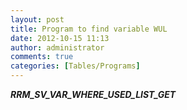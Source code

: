 ```yaml
---
layout: post
title: Program to find variable WUL
date: 2012-10-15 11:13
author: administrator
comments: true
categories: [Tables/Programs]
---
```

<strong><em>RRM_SV_VAR_WHERE_USED_LIST_GET</em></strong>
